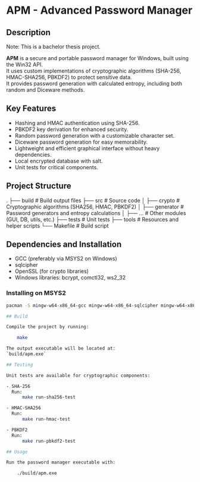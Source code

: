 # APM - Advanced Password Manager

## Description
Note: This is a bachelor thesis project.

**APM** is a secure and portable password manager for Windows, built using the Win32 API.  
It uses custom implementations of cryptographic algorithms (SHA-256, HMAC-SHA256, PBKDF2) to protect sensitive data.  
It provides password generation with calculated entropy, including both random and Diceware methods.

## Key Features

- Hashing and HMAC authentication using SHA-256.  
- PBKDF2 key derivation for enhanced security.  
- Random password generation with a customizable character set.  
- Diceware password generation for easy memorability.  
- Lightweight and efficient graphical interface without heavy dependencies.  
- Local encrypted database with salt.  
- Unit tests for critical components.

## Project Structure
.
├── build # Build output files
├── src # Source code
│   ├── crypto # Cryptographic algorithms (SHA256, HMAC, PBKDF2)
│   ├── generator # Password generators and entropy calculations
│   ├── ... # Other modules (GUI, DB, utils, etc.)
├── tests # Unit tests
├── tools # Resources and helper scripts
└── Makefile # Build script


## Dependencies and Installation

- GCC (preferably via MSYS2 on Windows)  
- sqlcipher  
- OpenSSL (for crypto libraries)  
- Windows libraries: bcrypt, comctl32, ws2_32

### Installing on MSYS2

```bash
pacman -S mingw-w64-x86_64-gcc mingw-w64-x86_64-sqlcipher mingw-w64-x86_64-openssl

## Build

Compile the project by running:

    make

The output executable will be located at:
`build/apm.exe`

## Testing

Unit tests are available for cryptographic components:

- SHA-256
  Run:
      make run-sha256-test

- HMAC-SHA256
  Run:
      make run-hmac-test

- PBKDF2
  Run:
      make run-pbkdf2-test

## Usage

Run the password manager executable with:

    ./build/apm.exe
